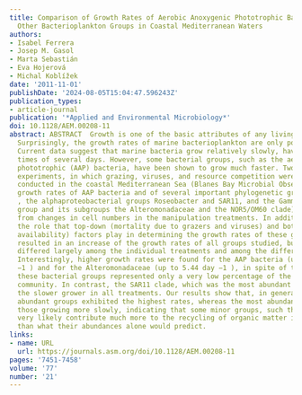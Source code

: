 ```yaml
---
title: Comparison of Growth Rates of Aerobic Anoxygenic Phototrophic Bacteria and
  Other Bacterioplankton Groups in Coastal Mediterranean Waters
authors:
- Isabel Ferrera
- Josep M. Gasol
- Marta Sebastián
- Eva Hojerová
- Michal Koblížek
date: '2011-11-01'
publishDate: '2024-08-05T15:04:47.596243Z'
publication_types:
- article-journal
publication: '*Applied and Environmental Microbiology*'
doi: 10.1128/AEM.00208-11
abstract: ABSTRACT  Growth is one of the basic attributes of any living organism.
  Surprisingly, the growth rates of marine bacterioplankton are only poorly known.
  Current data suggest that marine bacteria grow relatively slowly, having generation
  times of several days. However, some bacterial groups, such as the aerobic anoxygenic
  phototrophic (AAP) bacteria, have been shown to grow much faster. Two manipulation
  experiments, in which grazing, viruses, and resource competition were reduced, were
  conducted in the coastal Mediterranean Sea (Blanes Bay Microbial Observatory). The
  growth rates of AAP bacteria and of several important phylogenetic groups (the Bacteroidetes
  , the alphaproteobacterial groups Roseobacter and SAR11, and the Gammaproteobacteria
  group and its subgroups the Alteromonadaceae and the NOR5/OM60 clade) were calculated
  from changes in cell numbers in the manipulation treatments. In addition, we examined
  the role that top-down (mortality due to grazers and viruses) and bottom-up (resource
  availability) factors play in determining the growth rates of these groups. Manipulations
  resulted in an increase of the growth rates of all groups studied, but its extent
  differed largely among the individual treatments and among the different groups.
  Interestingly, higher growth rates were found for the AAP bacteria (up to 3.71 day
  −1 ) and for the Alteromonadaceae (up to 5.44 day −1 ), in spite of the fact that
  these bacterial groups represented only a very low percentage of the total prokaryotic
  community. In contrast, the SAR11 clade, which was the most abundant group, was
  the slower grower in all treatments. Our results show that, in general, the least
  abundant groups exhibited the highest rates, whereas the most abundant groups were
  those growing more slowly, indicating that some minor groups, such the AAP bacteria,
  very likely contribute much more to the recycling of organic matter in the ocean
  than what their abundances alone would predict.
links:
- name: URL
  url: https://journals.asm.org/doi/10.1128/AEM.00208-11
pages: '7451-7458'
volume: '77'
number: '21'
---
```

